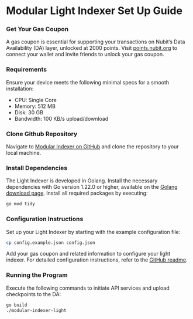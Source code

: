 # Modular Light Indexer Set Up Guide

### Get Your Gas Coupon

A gas coupon is essential for supporting your transactions on Nubit’s Data Availability (DA) layer, unlocked at 2000 points. Visit [points.nubit.org](points.nubit.org) to connect your wallet and invite friends to unlock your gas coupon.


### Requirements

Ensure your device meets the following minimal specs for a smooth installation:

- CPU: Single Core
- Memory: 512 MB
- Disk: 30 GB
- Bandwidth: 100 KB/s upload/download


### Clone Github Repository

Navigate to [Modular Indexer on GitHub](https://github.com/RiemaLabs/modular-indexer-light) and clone the repository to your local machine.


### Install Dependencies

The Light Indexer is developed in Golang. Install the necessary dependencies with Go version 1.22.0 or higher, available on the [Golang download page](https://go.dev/dl/). Install all required packages by executing:

```bash
go mod tidy
```


### Configuration Instructions

Set up your Light Indexer by starting with the example configuration file:
```bash
cp config.example.json config.json
```

Add your gas coupon and related information to configure your light indexer. For detailed configuration instructions, refer to the [GitHub readme](https://github.com/RiemaLabs/modular-indexer-light?tab=readme-ov-file#detailed-configuration-instructions).


### Running the Program

Execute the following commands to initiate API services and upload checkpoints to the DA:

```bash
go build
./modular-indexer-light
```
